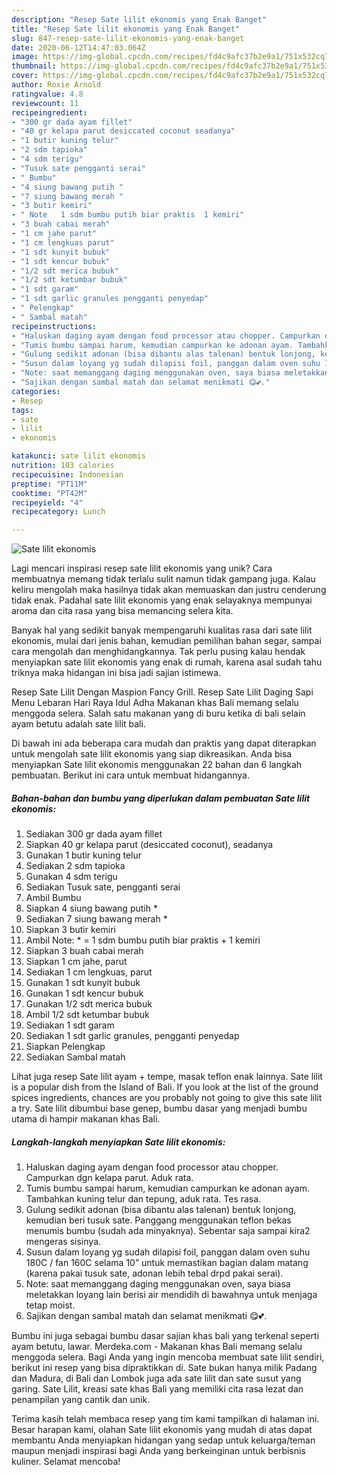 ```yaml
---
description: "Resep Sate lilit ekonomis yang Enak Banget"
title: "Resep Sate lilit ekonomis yang Enak Banget"
slug: 847-resep-sate-lilit-ekonomis-yang-enak-banget
date: 2020-06-12T14:47:03.064Z
image: https://img-global.cpcdn.com/recipes/fd4c9afc37b2e9a1/751x532cq70/sate-lilit-ekonomis-foto-resep-utama.jpg
thumbnail: https://img-global.cpcdn.com/recipes/fd4c9afc37b2e9a1/751x532cq70/sate-lilit-ekonomis-foto-resep-utama.jpg
cover: https://img-global.cpcdn.com/recipes/fd4c9afc37b2e9a1/751x532cq70/sate-lilit-ekonomis-foto-resep-utama.jpg
author: Roxie Arnold
ratingvalue: 4.8
reviewcount: 11
recipeingredient:
- "300 gr dada ayam fillet"
- "40 gr kelapa parut desiccated coconut seadanya"
- "1 butir kuning telur"
- "2 sdm tapioka"
- "4 sdm terigu"
- "Tusuk sate pengganti serai"
- " Bumbu"
- "4 siung bawang putih "
- "7 siung bawang merah "
- "3 butir kemiri"
- " Note   1 sdm bumbu putih biar praktis  1 kemiri"
- "3 buah cabai merah"
- "1 cm jahe parut"
- "1 cm lengkuas parut"
- "1 sdt kunyit bubuk"
- "1 sdt kencur bubuk"
- "1/2 sdt merica bubuk"
- "1/2 sdt ketumbar bubuk"
- "1 sdt garam"
- "1 sdt garlic granules pengganti penyedap"
- " Pelengkap"
- " Sambal matah"
recipeinstructions:
- "Haluskan daging ayam dengan food processor atau chopper. Campurkan dgn kelapa parut. Aduk rata."
- "Tumis bumbu sampai harum, kemudian campurkan ke adonan ayam. Tambahkan kuning telur dan tepung, aduk rata. Tes rasa."
- "Gulung sedikit adonan (bisa dibantu alas talenan) bentuk lonjong, kemudian beri tusuk sate. Panggang menggunakan teflon bekas menumis bumbu (sudah ada minyaknya). Sebentar saja sampai kira2 mengeras sisinya."
- "Susun dalam loyang yg sudah dilapisi foil, panggan dalam oven suhu 180C / fan 160C selama 10” untuk memastikan bagian dalam matang (karena pakai tusuk sate, adonan lebih tebal drpd pakai serai)."
- "Note: saat memanggang daging menggunakan oven, saya biasa meletakkan loyang lain berisi air mendidih di bawahnya untuk menjaga tetap moist."
- "Sajikan dengan sambal matah dan selamat menikmati 😋💕."
categories:
- Resep
tags:
- sate
- lilit
- ekonomis

katakunci: sate lilit ekonomis 
nutrition: 103 calories
recipecuisine: Indonesian
preptime: "PT11M"
cooktime: "PT42M"
recipeyield: "4"
recipecategory: Lunch

---
```



![Sate lilit ekonomis](https://img-global.cpcdn.com/recipes/fd4c9afc37b2e9a1/751x532cq70/sate-lilit-ekonomis-foto-resep-utama.jpg)

Lagi mencari inspirasi resep sate lilit ekonomis yang unik? Cara membuatnya memang tidak terlalu sulit namun tidak gampang juga. Kalau keliru mengolah maka hasilnya tidak akan memuaskan dan justru cenderung tidak enak. Padahal sate lilit ekonomis yang enak selayaknya mempunyai aroma dan cita rasa yang bisa memancing selera kita.

Banyak hal yang sedikit banyak mempengaruhi kualitas rasa dari sate lilit ekonomis, mulai dari jenis bahan, kemudian pemilihan bahan segar, sampai cara mengolah dan menghidangkannya. Tak perlu pusing kalau hendak menyiapkan sate lilit ekonomis yang enak di rumah, karena asal sudah tahu triknya maka hidangan ini bisa jadi sajian istimewa.

Resep Sate Lilit Dengan Maspion Fancy Grill. Resep Sate Lilit Daging Sapi Menu Lebaran Hari Raya Idul Adha Makanan khas Bali memang selalu menggoda selera. Salah satu makanan yang di buru ketika di bali selain ayam betutu adalah sate lilit bali.


Di bawah ini ada beberapa cara mudah dan praktis yang dapat diterapkan untuk mengolah sate lilit ekonomis yang siap dikreasikan. Anda bisa menyiapkan Sate lilit ekonomis menggunakan 22 bahan dan 6 langkah pembuatan. Berikut ini cara untuk membuat hidangannya.

<!--inarticleads1-->

##### Bahan-bahan dan bumbu yang diperlukan dalam pembuatan Sate lilit ekonomis:

1. Sediakan 300 gr dada ayam fillet
1. Siapkan 40 gr kelapa parut (desiccated coconut), seadanya
1. Gunakan 1 butir kuning telur
1. Sediakan 2 sdm tapioka
1. Gunakan 4 sdm terigu
1. Sediakan Tusuk sate, pengganti serai
1. Ambil  Bumbu
1. Siapkan 4 siung bawang putih *
1. Sediakan 7 siung bawang merah *
1. Siapkan 3 butir kemiri
1. Ambil  Note: * = 1 sdm bumbu putih biar praktis + 1 kemiri
1. Siapkan 3 buah cabai merah
1. Siapkan 1 cm jahe, parut
1. Sediakan 1 cm lengkuas, parut
1. Gunakan 1 sdt kunyit bubuk
1. Gunakan 1 sdt kencur bubuk
1. Gunakan 1/2 sdt merica bubuk
1. Ambil 1/2 sdt ketumbar bubuk
1. Sediakan 1 sdt garam
1. Sediakan 1 sdt garlic granules, pengganti penyedap
1. Siapkan  Pelengkap
1. Sediakan  Sambal matah


Lihat juga resep Sate lilit ayam + tempe, masak teflon enak lainnya. Sate lilit is a popular dish from the Island of Bali. If you look at the list of the ground spices ingredients, chances are you probably not going to give this sate lilit a try. Sate lilit dibumbui base genep, bumbu dasar yang menjadi bumbu utama di hampir makanan khas Bali. 

<!--inarticleads2-->

##### Langkah-langkah menyiapkan Sate lilit ekonomis:

1. Haluskan daging ayam dengan food processor atau chopper. Campurkan dgn kelapa parut. Aduk rata.
1. Tumis bumbu sampai harum, kemudian campurkan ke adonan ayam. Tambahkan kuning telur dan tepung, aduk rata. Tes rasa.
1. Gulung sedikit adonan (bisa dibantu alas talenan) bentuk lonjong, kemudian beri tusuk sate. Panggang menggunakan teflon bekas menumis bumbu (sudah ada minyaknya). Sebentar saja sampai kira2 mengeras sisinya.
1. Susun dalam loyang yg sudah dilapisi foil, panggan dalam oven suhu 180C / fan 160C selama 10” untuk memastikan bagian dalam matang (karena pakai tusuk sate, adonan lebih tebal drpd pakai serai).
1. Note: saat memanggang daging menggunakan oven, saya biasa meletakkan loyang lain berisi air mendidih di bawahnya untuk menjaga tetap moist.
1. Sajikan dengan sambal matah dan selamat menikmati 😋💕.


Bumbu ini juga sebagai bumbu dasar sajian khas bali yang terkenal seperti ayam betutu, lawar. Merdeka.com - Makanan khas Bali memang selalu menggoda selera. Bagi Anda yang ingin mencoba membuat sate lilit sendiri, berikut ini resep yang bisa dipraktikkan di. Sate bukan hanya milik Padang dan Madura, di Bali dan Lombok juga ada sate lilit dan sate susut yang garing. Sate Lilit, kreasi sate khas Bali yang memiliki cita rasa lezat dan penampilan yang cantik dan unik. 

Terima kasih telah membaca resep yang tim kami tampilkan di halaman ini. Besar harapan kami, olahan Sate lilit ekonomis yang mudah di atas dapat membantu Anda menyiapkan hidangan yang sedap untuk keluarga/teman maupun menjadi inspirasi bagi Anda yang berkeinginan untuk berbisnis kuliner. Selamat mencoba!
